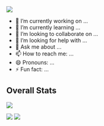   <img src="https://readme-typing-svg.demolab.com/?font=Georgia&size=18&duration=2000&pause=100&multiline=true&width=500&height=80&lines=I'm+Debjit;Web+Designer+%7C+from+Kolkata,+INDIA"/>


<!--## Hi there 👋 I am Debjit, a Web designer from Kolkata,India-->


- 🔭 I’m currently working on ...
- 🌱 I’m currently learning ...
- 👯 I’m looking to collaborate on ...
- 🤔 I’m looking for help with ...
- 💬 Ask me about ...
- 📫 How to reach me: ...
- 😄 Pronouns: ...
- ⚡ Fun fact: ...

## Overall Stats

![](http://github-profile-summary-cards.vercel.app/api/cards/profile-details?username=Debjit69&theme=dark) 

![](http://github-profile-summary-cards.vercel.app/api/cards/repos-per-language?username=Debjit69&theme=dark) 
![](http://github-profile-summary-cards.vercel.app/api/cards/most-commit-language?username=Debjit69&theme=dark)
